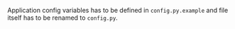 Application config variables has to be defined in `config.py.example` and file itself has to be renamed to `config.py`.
